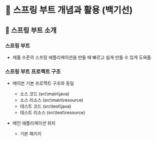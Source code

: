 # :book: 스프링 부트 개념과 활용 (백기선) 

## :pushpin: 스프링 부트 소개

### 스프링 부트
- 제품 수준의 스프링 애플리케이션을 만들 때 빠르고 쉽게 만들 수 있게 도와줌

### 스프링 부트 프로젝트 구조
- 메이븐 기본 프로젝트 구조와 동일
    - 소스 코드 (src\main\java)
    - 소스 리소스 (src\main\resource)
    - 테스트 코드 (src\test\java)
    - 테스트 리소스 (src\test\resource)
    
- 메인 애플리케이션 위치
    - 기본 패키지
  
